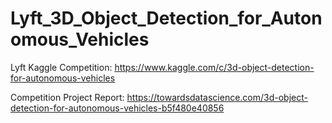 # Lyft_3D_Object_Detection_for_Autonomous_Vehicles

Lyft Kaggle Competition: 
https://www.kaggle.com/c/3d-object-detection-for-autonomous-vehicles

Competition Project Report:
https://towardsdatascience.com/3d-object-detection-for-autonomous-vehicles-b5f480e40856
